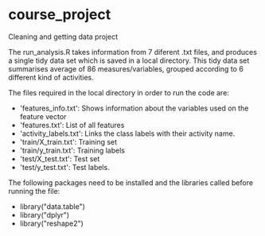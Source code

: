 # course_project
Cleaning and getting data project

The run_analysis.R takes information from 7 diferent .txt files, and produces a single tidy data set which is saved in a local directory. This tidy data set summarises average of 86 measures/variables, grouped according to 6 different kind of activities.

The files required in the local directory in order to run the code are:

- 'features_info.txt': Shows information about the variables used on the feature vector
- 'features.txt': List of all features
- 'activity_labels.txt': Links the class labels with their activity name.
- 'train/X_train.txt': Training set
- 'train/y_train.txt': Training labels
- 'test/X_test.txt': Test set
- 'test/y_test.txt': Test labels.

The following packages need to be installed and the libraries called before running the file:

- library("data.table")
- library("dplyr")
- library("reshape2")
